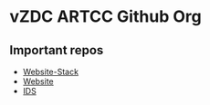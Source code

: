 # vZDC ARTCC Github Org

## Important repos

- [Website-Stack](https://github.com/vZDC-ARTCC/website_stack)
- [Website](https://github.com/vZDC-ARTCC/website)
- [IDS](https://github.com/vZDC-ARTCC/ids)
